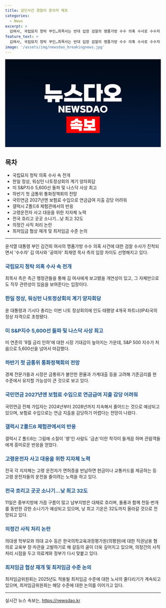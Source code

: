 ```yaml
---
title: 살인사건 경찰이 용의자 체포
categories:
  - News
excerpt: >
  김여사, 국립묘지 청탁 부인…최목사는 반대 입장 검찰의 명품가방 수수 의혹 수사로 수수자 김여사와 공여자 최목사의 입장 차이가 뚜렷해졌다. 김여사 측은 청탁 내용이 전달되지 않았고 성사되지 않았다고 주장하며, 최목사 측은 김여사에게 보고될 가능성과 관련성을 강조하고 있다. 미국 워싱턴DC에서 열린 나토 정상회의를 계기로 한일 정상인 윤석열 대통령과 기시다 후미오 일본 총리가 양자 회담을 열었으며, 미 연준의 9월 금리 인하 기대에 힘입어 S&P 500 지수가 5,600선을 돌파하는 등 경제 상황이 관심을 모은다. (자료 출처: 연합뉴스)
feature_text: >
  김여사, 국립묘지 청탁 부인…최목사는 반대 입장 검찰의 명품가방 수수 의혹 수사로 수수자 김여사와 공여자 최목사의 입장 차이가 뚜렷해졌다. 김여사 측은 청탁 내용이 전달되지 않았고 성사되지 않았다고 주장하며, 최목사 측은 김여사에게 보고될 가능성과 관련성을 강조하고 있다. 미국 워싱턴DC에서 열린 나토 정상회의를 계기로 한일 정상인 윤석열 대통령과 기시다 후미오 일본 총리가 양자 회담을 열었으며, 미 연준의 9월 금리 인하 기대에 힘입어 S&P 500 지수가 5,600선을 돌파하는 등 경제 상황이 관심을 모은다. (자료 출처: 연합뉴스)
image: '/assets/img/newsdao_breakingnews.jpg'
---
```


<p><img src="/assets/img/newsdao_breakingnews.jpg" alt="ontimetimes 속보" /></p>

<h2 data-ke-size="size26">목차</h2>

<ul>
    <li>국립묘지 청탁 의혹 수사 속 전개</li>
    <li>한일 정상, 워싱턴 나토정상회의 계기 양자회담</li>
    <li>미 S&P지수 5,600선 돌파 및 나스닥 사상 최고</li>
    <li>하반기 첫 금통위 통화정책회의 전망</li>
    <li>국민연금 2027년엔 보험료 수입으로 연금급여 지출 감당 어려워</li>
    <li>갤럭시 Z폴드6 체험관에서의 반응</li>
    <li>고령운전자 사고 대응을 위한 지자체 노력</li>
    <li>전국 흐리고 곳곳 소나기…낮 최고 32도</li>
    <li>의정간 사직 처리 논란</li>
    <li>최저임금 협상 재개 및 최저임금 수준 논의</li>
</ul>

<hr>

<p data-ke-size="size16">윤석열 대통령 부인 김건희 여사의 명품가방 수수 의혹 사건에 대한 검찰 수사가 진척되면서 '수수자' 김 여사와 '공여자' 최재영 목사 측의 입장 차이도 선명해지고 있다.</p>

<h3><b><span style="color: #1a5490;">국립묘지 청탁 의혹 수사 속 전개</span></b></h3>

<p data-ke-size="size16">최목사 측은 측근 행정관들을 통해 김 여사에게 보고됐을 개연성이 있고, 그 자체만으로도 직무 관련성이 있음을 보여준다는 입장이다.</p>

<h3><b><span style="color: #1a5490;">한일 정상, 워싱턴 나토정상회의 계기 양자회담</span></b></h3>

<p data-ke-size="size16">윤 대통령과 기시다 총리는 이번 나토 정상회의에 인도·태평양 4개국 파트너(IP4)국의 정상 자격으로 초청됐다.</p>

<h3><b><span style="color: #1a5490;">미 S&P지수 5,600선 돌파 및 나스닥 사상 최고</span></b></h3>

<p data-ke-size="size16">미 연준의 '9월 금리 인하'에 대한 시장 기대감이 높아지는 가운데, S&P 500 지수가 처음으로 5,600선을 넘어서 마감했다.</p>

<h3><b><span style="color: #1a5490;">하반기 첫 금통위 통화정책회의 전망</span></b></h3>

<p data-ke-size="size16">경제 전문가들과 시장은 금통위가 불안한 환율과 가계대출 등을 고려해 기준금리를 현 수준에서 유지할 가능성이 큰 것으로 보고 있다.</p>

<h3><b><span style="color: #1a5490;">국민연금 2027년엔 보험료 수입으로 연금급여 지출 감당 어려워</span></b></h3>

<p data-ke-size="size16">국민연금 전체 가입자는 2024년부터 2028년까지 지속해서 줄어드는 것으로 예상되고 있으며, 보험료 수입으로는 연금 지출을 감당하기 어렵다는 전망이 나왔다.</p>

<h3><b><span style="color: #1a5490;">갤럭시 Z폴드6 체험관에서의 반응</span></b></h3>

<p data-ke-size="size16">갤럭시 Z 폴드6는 그림에 소질이 '꽝'인 사람도 '금손'이란 착각이 들게끔 하며 관람객들에게 흥미로운 반응을 얻었다.</p>

<h3><b><span style="color: #1a5490;">고령운전자 사고 대응을 위한 지자체 노력</span></b></h3>

<p data-ke-size="size16">전국 각 지자체는 고령 운전자가 면허증을 반납하면 현금이나 교통카드를 제공하는 등 고령 운전자들의 운전을 줄이려는 노력을 하고 있다.</p>

<h3><b><span style="color: #1a5490;">전국 흐리고 곳곳 소나기…낮 최고 32도</span></b></h3>

<p data-ke-size="size16">11일은 중부지방에 가끔 구름이 많고 남부지방은 대체로 흐리며, 돌풍과 함께 천둥·번개를 동반한 강한 소나기가 예상되고 있으며, 낮 최고 기온은 32도까지 올라갈 것으로 전망되고 있다.</p>

<h3><b><span style="color: #1a5490;">의정간 사직 처리 논란</span></b></h3>

<p data-ke-size="size16">의대생 학부모와 의대 교수 등은 한국의학교육과정평가원(의평원)에 대한 직권남용 혐의로 교육부 장·차관을 고발하기로 해 갈등의 골이 더욱 깊어지고 있으며, 의정간의 사직 처리 시점을 두고 의료계와 정부가 다시 맞붙고 있다.</p>

<h3><b><span style="color: #1a5490;">최저임금 협상 재개 및 최저임금 수준 논의</span></b></h3>

<p data-ke-size="size16">최저임금위원회는 2025년도 적용될 최저임금 수준에 대한 노사의 줄다리기가 계속되고 있으며, 최저임금위원회는 해당 수준에 대한 논의를 이어가고 있다.</p>

<hr>
실시간 뉴스 속보는, <a href="https://newsdao.kr" rel="dofollow">https://newsdao.kr</a>


